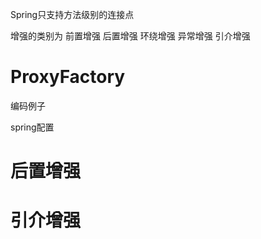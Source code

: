 
Spring只支持方法级别的连接点

增强的类别为 前置增强  后置增强 环绕增强 异常增强 引介增强







# ProxyFactory

编码例子


spring配置


# 后置增强

# 引介增强
    